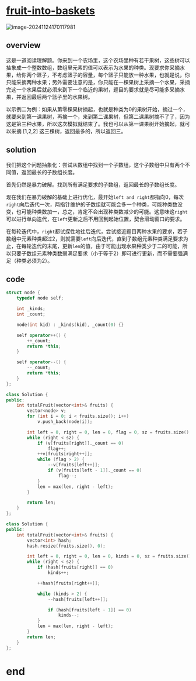 # [fruit-into-baskets](https://leetcode.cn/problems/fruit-into-baskets)

![image-20241124170117981](https://md-wind.oss-cn-nanjing.aliyuncs.com/md/202411241701185.png)

## overview

这是一道阅读理解题。你来到一个农场里，这个农场里种有若干果树，这些树可以抽象成一个整数数组，数组里元素的值可以表示为水果的种类。现要求你采摘水果，给你两个篮子，不考虑篮子的容量，每个篮子只能放一种水果，也就是说，你只能采摘两种水果；另外需要注意的是，你只能在一棵果树上采摘一个水果，采摘完这一个水果后就必须来到下一个临近的果树，题目的要求就是尽可能多采摘水果，并返回最后两个篮子里的水果树。

以示例二为例：如果从第零棵果树摘起，也就是种类为0的果树开始，摘过一个，就要来到第一课果树，再摘一个，来到第二课果树，但第二课果树摘不了了，因为这是第三种水果，所以这次模拟就结束了。我也可以从第一课果树开始摘起，就可以采摘 [1,2,2] 这三棵树，返回最多的，所以返回三。

## solution

我们把这个问题抽象化：尝试从数组中找到一个子数组，这个子数组中只有两个不同值，返回最长的子数组长度。

首先仍然是暴力破解。找到所有满足要求的子数组，返回最长的子数组长度。

现在我们在暴力破解的基础上进行优化，最开始`left and right`都指向0，每次`right`向后迭代一次，两指针维护的子数组就可能会多一个种类，可能种类数没变，也可能种类数加一，总之，肯定不会出现种类数减少的可能。这意味这`right`可以进行单向迭代，在`left`更新之后不用回到起始位置，契合滑动窗口的要求。

在每轮迭代中，`right`都试探性地往后迭代，尝试接近题目两种水果的要求，若子数组中元素种类超过2，则就需要`left`向后迭代，直到子数组元素种类满足要求为止，在每轮迭代的末尾，更新`len`的值，由于可能出现水果种类少于二的可能，所以只要子数组元素种类数弱满足要求（小于等于2）即可进行更新，而不需要强满足（种类必须为2）。

## code

```cpp
struct node {
    typedef node self;

    int _kinds;
    int _count;

    node(int kid) : _kinds(kid), _count(0) {}

    self operator++() {
        ++_count;
        return *this;
    }

    self operator--() {
        --_count;
        return *this;
    }
};

class Solution {
public:
    int totalFruit(vector<int>& fruits) {
        vector<node> v;
        for (int i = 0; i < fruits.size(); i++)
            v.push_back(node(i));

        int left = 0, right = 0, len = 0, flag = 0, sz = fruits.size();
        while (right < sz) {
            if (v[fruits[right]]._count == 0)
                flag++;
            ++v[fruits[right++]];
            while (flag > 2) {
                --v[fruits[left++]];
                if (v[fruits[left - 1]]._count == 0)
                    flag--;
            }
            len = max(len, right - left);
        }

        return len;
    }
};
```

```cpp
class Solution {
public:
    int totalFruit(vector<int>& fruits) {
        vector<int> hash;
        hash.resize(fruits.size(), 0);

        int left = 0, right = 0, len = 0, kinds = 0, sz = fruits.size();
        while (right < sz) {
            if (hash[fruits[right]] == 0)
                kinds++;

            ++hash[fruits[right++]];

            while (kinds > 2) {
                --hash[fruits[left++]];

                if (hash[fruits[left - 1]] == 0)
                    kinds--;
            }
            len = max(len, right - left);
        }
        return len;
    }
};
```


# end